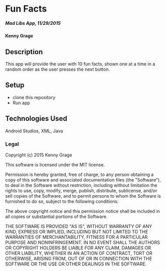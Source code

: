 # Fun Facts

##### Mad Libs App, 11/29/2015

#### Kenny Grage

## Description

This app will provide the user with 10 fun facts, shown one at a time in a random order as the user presses the next button.

## Setup

- clone this repository
- Run app


## Technologies Used

Android Studios, XML, Java


### Legal


Copyright (c) 2015 Kenny Grage

This software is licensed under the MIT license.

Permission is hereby granted, free of charge, to any person obtaining a copy of this software and associated documentation files (the "Software"), to deal in the Software without restriction, including without limitation the rights to use, copy, modify, merge, publish, distribute, sublicense, and/or sell
copies of the Software, and to permit persons to whom the Software is furnished to do so, subject to the following conditions:

The above copyright notice and this permission notice shall be included in all copies or substantial portions of the Software.

THE SOFTWARE IS PROVIDED "AS IS", WITHOUT WARRANTY OF ANY KIND, EXPRESS OR IMPLIED, INCLUDING BUT NOT LIMITED TO THE WARRANTIES OF MERCHANTABILITY,
FITNESS FOR A PARTICULAR PURPOSE AND NONINFRINGEMENT. IN NO EVENT SHALL THE AUTHORS OR COPYRIGHT HOLDERS BE LIABLE FOR ANY CLAIM, DAMAGES OR OTHER
LIABILITY, WHETHER IN AN ACTION OF CONTRACT, TORT OR OTHERWISE, ARISING FROM, OUT OF OR IN CONNECTION WITH THE SOFTWARE OR THE USE OR OTHER DEALINGS IN
THE SOFTWARE.
